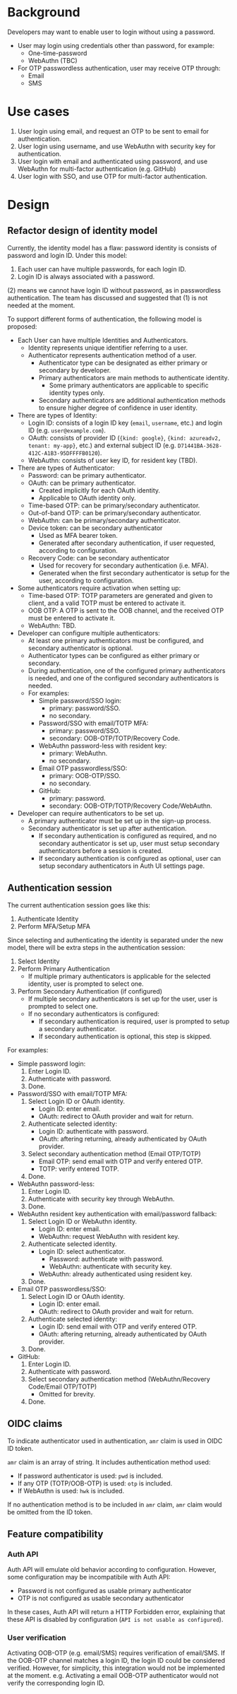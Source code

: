# Background

Developers may want to enable user to login without using a password.

- User may login using credentials other than password, for example:
    - One-time-password
    - WebAuthn (TBC)
- For OTP passwordless authentication, user may receive OTP through:
    - Email
    - SMS

# Use cases

1. User login using email, and request an OTP to be sent to email
   for authentication.
2. User login using username, and use WebAuthn with security key for
   authentication.
3. User login with email and authenticated using password, and use
   WebAuthn for multi-factor authentication (e.g. GitHub)
4. User login with SSO, and use OTP for multi-factor authentication.

# Design

## Refactor design of identity model

Currently, the identity model has a flaw: password identity is consists of
password and login ID. Under this model:
1. Each user can have multiple passwords, for each login ID.
2. Login ID is always associated with a password.

(2) means we cannot have login ID without password, as in passwordless
authentication. The team has discussed and suggested that (1) is not needed
at the moment.

To support different forms of authentication, the following model is
proposed:
- Each User can have multiple Identities and Authenticators.
    - Identity represents unique identifier referring to a user.
    - Authenticator represents authentication method of a user.
        - Authenticator type can be designated as either primary or secondary
          by developer.
        - Primary authenticators are main methods to authenticate identity.
            - Some primary authenticators are applicable to specific identity
              types only.
        - Secondary authenticators are additional authentication methods to
            ensure higher degree of confidence in user identity.
- There are types of Identity:
    - Login ID: consists of a login ID key (`email`, `username`, etc.) and 
                login ID (e.g. `user@example.com`).
    - OAuth: consists of provider ID (`{kind: google}`,
             `{kind: azureadv2, tenant: my-app}`, etc.) and external subject ID
             (e.g. `D71441BA-3628-412C-A1B3-95DFFFFB0120`).
    - WebAuthn: consists of user key ID, for resident key (TBD).
- There are types of Authenticator:
    - Password: can be primary authenticator.
    - OAuth: can be primary authenticator.
        - Created implicitly for each OAuth identity.
        - Applicable to OAuth identity only.
    - Time-based OTP: can be primary/secondary authenticator.
    - Out-of-band OTP: can be primary/secondary authenticator.
    - WebAuthn: can be primary/secondary authenticator.
    - Device token: can be secondary authenticator
        - Used as MFA bearer token.
        - Generated after secondary authentication, if user requested,
          according to configuration.
    - Recovery Code: can be secondary authenticator
        - Used for recovery for secondary authentication (i.e. MFA).
        - Generated when the first secondary authenticator is setup for the
          user, according to configuration.
- Some authenticators require activation when setting up:
    - Time-based OTP: TOTP parameters are generated and given to client,
                      and a valid TOTP must be entered to activate it.
    - OOB OTP: A OTP is sent to the OOB channel, and the received OTP must be
               entered to activate it.
    - WebAuthn: TBD.
- Developer can configure multiple authenticators:
    - At least one primary authenticators must be configured, and secondary
      authenticator is optional.
    - Authenticator types can be configured as either primary or secondary.
    - During authentication, one of the configured primary authenticators is
      needed, and one of the configured secondary authenticators is needed.
    - For examples:
        - Simple password/SSO login:
            - primary: password/SSO.
            - no secondary.
        - Password/SSO with email/TOTP MFA:
            - primary: password/SSO.
            - secondary: OOB-OTP/TOTP/Recovery Code.
        - WebAuthn password-less with resident key:
            - primary: WebAuthn.
            - no secondary.
        - Email OTP passwordless/SSO:
            - primary: OOB-OTP/SSO.
            - no secondary.
        - GitHub:
            - primary: password.
            - secondary: OOB-OTP/TOTP/Recovery Code/WebAuthn.
- Developer can require authenticators to be set up.
    - A primary authenticator must be set up in the sign-up process.
    - Secondary authenticator is set up after authentication.
        - If secondary authentication is configured as required,
          and no secondary authenticator is set up, user must setup secondary
          authenticators before a session is created.
        - If secondary authentication is configured as optional,
          user can setup secondary authenticators in Auth UI settings page.

## Authentication session

The current authentication session goes like this:
1. Authenticate Identity
2. Perform MFA/Setup MFA

Since selecting and authenticating the identity is separated under the new
model, there will be extra steps in the authentication session:
1. Select Identity
2. Perform Primary Authentication
    - If multiple primary authenticators is applicable for the selected
      identity, user is prompted to select one.
3. Perform Secondary Authentication (if configured)
    - If multiple secondary authenticators is set up for the user, user is
      prompted to select one.
    - If no secondary authenticators is configured:
        - If secondary authentication is required, user is prompted to
          setup a secondary authenticator.
        - If secondary authentication is optional, this step is skipped.

For examples:
- Simple password login:
    1. Enter Login ID.
    2. Authenticate with password.
    3. Done.
- Password/SSO with email/TOTP MFA:
    1. Select Login ID or OAuth identity.
        - Login ID: enter email.
        - OAuth: redirect to OAuth provider and wait for return.
    2. Authenticate selected identity:
        - Login ID: authenticate with password.
        - OAuth: aftering returning, already authenticated by OAuth provider.
    3. Select secondary authentication method (Email OTP/TOTP)
        - Email OTP: send email with OTP and verify entered OTP.
        - TOTP: verify entered TOTP.
    4. Done.
- WebAuthn password-less:
    1. Enter Login ID.
    2. Authenticate with security key through WebAuthn.
    3. Done.
- WebAuthn resident key authentication with email/password fallback:
    1. Select Login ID or WebAuthn identity.
        - Login ID: enter email.
        - WebAuthn: request WebAuthn with resident key.
    2. Authenticate selected identity.
        - Login ID: select authenticator.
            - Password: authenticate with password.
            - WebAuthn: authenticate with security key.
        - WebAuthn: already authenticated using resident key.
    3. Done.
- Email OTP passwordless/SSO:
    1. Select Login ID or OAuth identity.
        - Login ID: enter email.
        - OAuth: redirect to OAuth provider and wait for return.
    2. Authenticate selected identity:
        - Login ID: send email with OTP and verify entered OTP.
        - OAuth: aftering returning, already authenticated by OAuth provider.
    3. Done.
- GitHub:
    1. Enter Login ID.
    2. Authenticate with password.
    3. Select secondary authentication method (WebAuthn/Recovery Code/Email OTP/TOTP)
        - Omitted for brevity.
    4. Done.

## OIDC claims

To indicate authenticator used in authentication, `amr` claim is used in OIDC
ID token.

`amr` claim is an array of string. It includes authentication method used:
- If password authenticator is used: `pwd` is included.
- If any OTP (TOTP/OOB-OTP) is used: `otp` is included.
- If WebAuthn is used: `hwk` is included.

If no authentication method is to be included in `amr` claim, `amr` claim would
be omitted from the ID token.

## Feature compatibility

### Auth API

Auth API will emulate old behavior according to configuration. However, some
configuration may be incompatibile with Auth API:
- Password is not configured as usable primary authenticator
- OTP is not configured as usable secondary authenticator

In these cases, Auth API will return a HTTP Forbidden error, explaining that
these API is disabled by configuration (`API is not usable as configured`).

### User verification

Activating OOB-OTP (e.g. email/SMS) requires verification of email/SMS. If
the OOB-OTP channel matches a login ID, the login ID could be considered
verified. However, for simplicity, this integration would not be implemented
at the moment. e.g. Activating a email OOB-OTP authenticator would not verify
the corresponding login ID.

